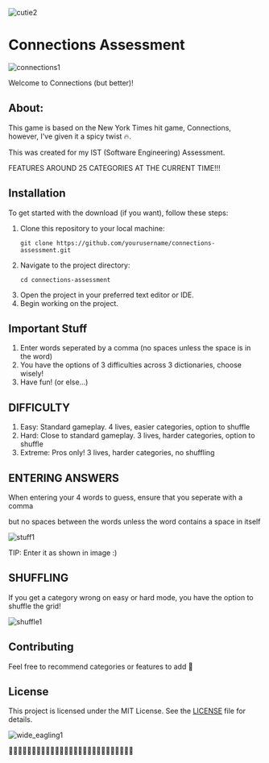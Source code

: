 <body>

 ![cutie2](https://github.com/theycallmecooper/Assessment-Connections/assets/150302388/f0627361-ac54-409c-aa39-5df8ea38cd9a)

<h1>Connections Assessment</h1>

![connections1](https://github.com/theycallmecooper/Assessment-Connections/assets/150302388/76ab2271-8987-429c-b6d3-f97c31967cc6)

<p>Welcome to Connections (but better)!</p>


<h2>About:</h2>

<p>This game is based on the New York Times hit game, Connections, however, I've given it a spicy twist 🔥.</p>
<p> This was created for my IST (Software Engineering) Assessment.</p>
<p>FEATURES AROUND 25 CATEGORIES AT THE CURRENT TIME!!!</p>

<h2>Installation</h2>

<p>To get started with the download (if you want), follow these steps:</p>

<ol>
    <li>Clone this repository to your local machine:</li>
    <pre><code>git clone https://github.com/yourusername/connections-assessment.git</code></pre>
    <li>Navigate to the project directory:</li>
    <pre><code>cd connections-assessment</code></pre>
    <li>Open the project in your preferred text editor or IDE.</li>
    <li>Begin working on the project.</li>
</ol>

<h2>Important Stuff</h2>

<p></p>

<ol>
    <li>Enter words seperated by a comma (no spaces unless the space is in the word)</li>
    <li>You have the options of 3 difficulties across 3 dictionaries, choose wisely!</li>
    <li>Have fun! (or else...)</li>
</ol>

<h2>DIFFICULTY</h2>
<ol>
    <li>Easy: Standard gameplay. 4 lives, easier categories, option to shuffle</li>
    <li>Hard: Close to standard gameplay. 3 lives, harder categories, option to shuffle</li>
    <li>Extreme: Pros only! 3 lives, harder categories, no shuffling</li>
</ol>

<h2>ENTERING ANSWERS</h2>
<p>When entering your 4 words to guess, ensure that you seperate with a comma</p>
<p>but no spaces between the words unless the word contains a space in itself</p>

![stuff1](https://github.com/theycallmecooper/Assessment-Connections/assets/150302388/f26dc8a4-1855-4a11-bfc6-4e918ff7db58)
<p>TIP: Enter it as shown in image :)</p>
<h2>SHUFFLING</h2>
<p>If you get a category wrong on easy or hard mode, you have the option to shuffle the grid!</p>

![shuffle1](https://github.com/theycallmecooper/Assessment-Connections/assets/150302388/257482ab-8673-489b-917c-2e5ac98a64db)

<h2>Contributing</h2>

<p>Feel free to recommend categories or features to add 🙌</p>

<h2>License</h2>

<p>This project is licensed under the MIT License. See the <a href="LICENSE">LICENSE</a> file for details.</p>

![wide_eagling1](https://github.com/theycallmecooper/Assessment-Connections/assets/150302388/8b972b40-6ad9-42cf-ad15-dd217b82dffb)

<p>💜💜💜💜💜💜💜💜💜💜💜💜💜💜💜💜💜💜💜💜💜💜💜💜💜💜💜</p>
</body>
</html>

